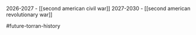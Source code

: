 2026-2027 - [[second american civil war]]
2027-2030 - [[second american revolutionary war]]

#future-torran-history 